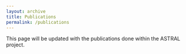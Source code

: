 ```yaml
---
layout: archive
title: Publications
permalink: /publications
---
```


This page will be updated with the publications done within the ASTRAL project.
